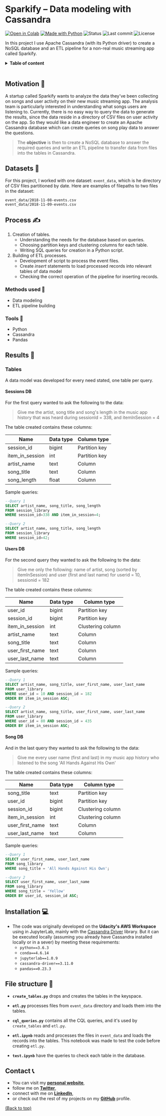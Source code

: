 # Sparkify – Data modeling with Cassandra <!-- omit in toc -->

<!-- Add buttons here -->
[![Open in Colab](https://img.shields.io/badge/-Open%20in%20Colab-e8710a?logo=google-colab)](https://colab.research.google.com/github/dewith/sparkify_cassandra)
[![Made with Python](https://img.shields.io/badge/Made%20with-Python-black)](https://www.python.org/)
![Status](https://img.shields.io/badge/Project%20status-Completed-black)
![Last commit](https://img.shields.io/github/last-commit/dewith/sparkify_cassandra?color=black)
![License](https://img.shields.io/github/license/dewith/sparkify_cassandra?color=black)
<!-- End buttons here -->

In this project I use Apache Cassandra (with its Python driver) to create a NoSQL database and an ETL pipeline for a non-real music streaming app called Sparkify.

<details>
<summary><b>Table of content</b></summary>

- [Motivation](#motivation-)
- [Datasets](#datasets-)
- [Process](#process-)
  - [Methods used](#methods-used-)
  - [Tools](#tools-)
- [Results](#results-)
  - [Tables](#tables)
- [Installation](#installation-)
- [File structure](#file-structure-)
- [Contact](#contact-)

</details>

<br>

## Motivation 🎯

A startup called Sparkify wants to analyze the data they've been collecting on songs and user activity on their new music streaming app. The analysis team is particularly interested in understanding what songs users are listening to. Currently, there is no easy way to query the data to generate the results, since the data reside in a directory of CSV files on user activity on the app. So they would like a data engineer to create an Apache Cassandra database which can create queries on song play data to answer the questions.

> The **objective** is then to create a NoSQL database to answer the required queries and write an ETL pipeline to transfer data from files into the tables in Cassandra.

## Datasets 💾

For this project, I worked with one dataset: `event_data`, which is he directory of CSV files partitioned by date. Here are examples of filepaths to two files in the dataset:

```text
event_data/2018-11-08-events.csv
event_data/2018-11-09-events.csv
```

## Process ✍

1. Creation of tables.
    - Understanding the needs for the database based on queries.
    - Choosing partition keys and clustering columns for each table.
    - Writing SQL queries for creation in a Python script.
2. Building of ETL processes.
    - Development of script to process the event files.
    - Create _insert_ statements to load processed records into relevant tables of data model
    - Checking the correct operation of the pipeline for inserting records.

### Methods used 📜

- Data modeling
- ETL pipeline building

### Tools 🧰

- Python
- Cassandra
- Pandas

## Results 📣

### Tables

A data model was developed for every need stated, one table per query.

#### Sessions DB

For the first query wanted to ask the following to the data:

> Give me the artist, song title and song's length in the music app history that was heard during sessionId = 338, and itemInSession = 4

The table created contains these columns:

| Name            | Data type | Column type   |
|-----------------|-----------|---------------|
| session_id      | bigint    | Partition key |
| item_in_session | int       | Partition key |
| artist_name     | text      | Column        |
| song_title      | text      | Column        |
| song_length     | float     | Column        |

Sample queries:

```sql
--Query 1
SELECT artist_name, song_title, song_length 
FROM session_library 
WHERE session_id=338 AND item_in_session=4;

--Query 2
SELECT artist_name, song_title, song_length 
FROM session_library 
WHERE session_id=42;
```

#### Users DB

For the second query they wanted to ask the following to the data:

> Give me only the following: name of artist, song (sorted by itemInSession) and user (first and last name) for userid = 10, sessionid = 182

The table created contains these columns:

| Name            | Data type | Column type       |
|-----------------|-----------|-------------------|
| user_id         | bigint    | Partition key     |
| session_id      | bigint    | Partition key     |
| item_in_session | int       | Clustering column |
| artist_name     | text      | Column            |
| song_title      | text      | Column            |
| user_first_name | text      | Column            |
| user_last_name  | text      | Column            |

Sample queries:

```sql
--Query 1
SELECT artist_name, song_title, user_first_name, user_last_name 
FROM user_library 
WHERE user_id = 10 AND session_id = 182
ORDER BY item_in_session ASC;

--Query 2
SELECT artist_name, song_title, user_first_name, user_last_name 
FROM user_library 
WHERE user_id = 80 AND session_id = 435
ORDER BY item_in_session ASC;
```

#### Song DB

And in the last query they wanted to ask the following to the data:

> Give me every user name (first and last) in my music app history who listened to the song 'All Hands Against His Own'

The table created contains these columns:

| Name            | Data type | Column type       |
|-----------------|-----------|-------------------|
| song_title      | text      | Partition key     |
| user_id         | bigint    | Partition key     |
| session_id      | bigint    | Clustering column |
| item_in_session | int       | Clustering column |
| user_first_name | text      | Column            |
| user_last_name  | text      | Column            |

Sample queries:

```sql
--Query 1
SELECT user_first_name, user_last_name 
FROM song_library 
WHERE song_title = 'All Hands Against His Own';

--Query 2
SELECT user_first_name, user_last_name 
FROM song_library 
WHERE song_title = 'Yellow'
ORDER BY user_id, session_id ASC;
```

## Installation 💻

- The code was originally developed on the **Udacity's AWS Workspace** using in JupyterLab, mainly with the [Cassandra Driver](https://docs.datastax.com/en/developer/python-driver/3.24/) library. But it can be executed locally (assuming you already have Cassandra installed locally or in a sever) by meeting these requirements:
  - `python==3.6.3`
  - `conda==4.6.14`
  - `jupyterlab==1.0.9`
  - `cassandra-driver==3.11.0`
  - `pandas==0.23.3`

## File structure 📓

- **`create_tables.py`** drops and creates the tables in the keyspace.

- **`etl.py`** processes files from `event_data` directory and loads them into the tables.

- **`cql_queries.py`** contains all the CQL queries, and it's used by `create_tables` and `etl.py`.

- **`etl.ipynb`** reads and processes the files in `event_data` and loads the records into the tables. This notebook was made to test the code before creating `etl.py`.

- **`test.ipynb`** have the queries to check each table in the database.

## Contact 📞

- You can visit my [**personal website**](https://dewithmiramon.com/),
- follow me on [**Twitter**](https://twitter.com/DewithMiramon/),
- connect with me on [**LinkedIn**](https://linkedin.com/in/dewithmiramon/),
- or check out the rest of my projects on my [**GitHub**](https://github.com/dewith/) profile.

[(Back to top)](#motivation-)